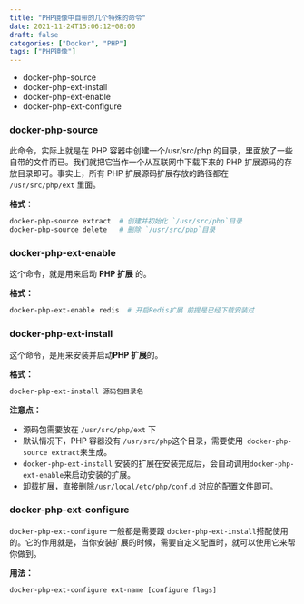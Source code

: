 ```yaml
---
title: "PHP镜像中自带的几个特殊的命令"
date: 2021-11-24T15:06:12+08:00
draft: false
categories: ["Docker", "PHP"]
tags: ["PHP镜像"]
---
```


- docker-php-source
- docker-php-ext-install
- docker-php-ext-enable
- docker-php-ext-configure

### docker-php-source

此命令，实际上就是在 PHP 容器中创建一个/usr/src/php 的目录，里面放了一些自带的文件而已。我们就把它当作一个从互联网中下载下来的 PHP 扩展源码的存放目录即可。事实上，所有 PHP 扩展源码扩展存放的路径都在` /usr/src/php/ext` 里面。

**格式**：

```bash
docker-php-source extract  # 创建并初始化 `/usr/src/php`目录
docker-php-source delete   # 删除 `/usr/src/php`目录
```

### docker-php-ext-enable

这个命令，就是用来启动 **PHP 扩展** 的。

**格式：**

```bash
docker-php-ext-enable redis  # 开启Redis扩展 前提是已经下载安装过
```

### docker-php-ext-install

这个命令，是用来安装并启动**PHP 扩展**的。

**格式：**

```bash
docker-php-ext-install 源码包目录名
```

**注意点：**

- 源码包需要放在 `/usr/src/php/ext` 下
- 默认情况下，PHP 容器没有 `/usr/src/php`这个目录，需要使用` docker-php-source extract`来生成。
- `docker-php-ext-install` 安装的扩展在安装完成后，会自动调用`docker-php-ext-enable`来启动安装的扩展。
- 卸载扩展，直接删除`/usr/local/etc/php/conf.d` 对应的配置文件即可。

### docker-php-ext-configure

`docker-php-ext-configure` 一般都是需要跟 `docker-php-ext-install`搭配使用的。它的作用就是，当你安装扩展的时候，需要自定义配置时，就可以使用它来帮你做到。

**用法：**

```bash
docker-php-ext-configure ext-name [configure flags]
```
